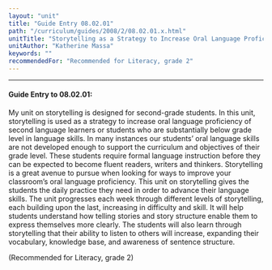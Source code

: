 ```yaml
---
layout: "unit"
title: "Guide Entry 08.02.01"
path: "/curriculum/guides/2008/2/08.02.01.x.html"
unitTitle: "Storytelling as a Strategy to Increase Oral Language Proficiency of Second Language Learners"
unitAuthor: "Katherine Massa"
keywords: ""
recommendedFor: "Recommended for Literacy, grade 2"
---
```

<body>
<hr/>
<h4>
Guide Entry to 08.02.01:
</h4>
<p>
My unit on storytelling is designed for second-grade students. In this unit, storytelling is used as a strategy to increase oral language proficiency of second language learners or students who are substantially below grade level in language skills. In many instances our students’ oral language skills are not developed enough to support the curriculum and objectives of their grade level. These students require formal language instruction before they can be expected to become fluent readers, writers and thinkers. Storytelling is a great avenue to pursue when looking for ways to improve your classroom’s oral language proficiency. This unit on storytelling gives the students the daily practice they need in order to advance their language skills. The unit progresses each week through different levels of storytelling, each building upon the last, increasing in difficulty and skill. It will help students understand how telling stories and story structure enable them to express themselves more clearly. The students will also learn through storytelling that their ability to listen to others will increase, expanding their vocabulary, knowledge base, and awareness of sentence structure.
</p>
<p>
(Recommended for Literacy, grade 2)
</p>
</body>
